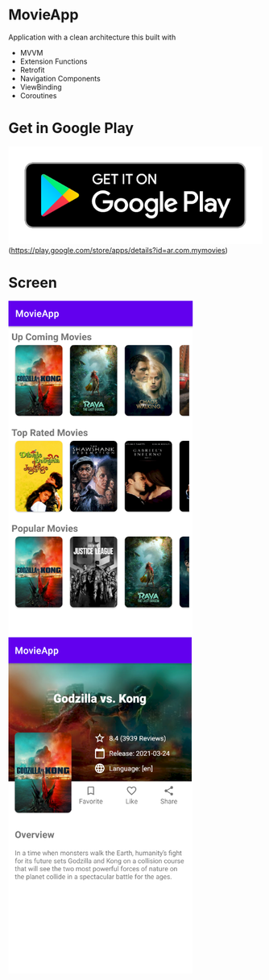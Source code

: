 # MovieApp
Application with a clean architecture this built with
 - MVVM
 - Extension Functions
 - Retrofit
 - Navigation Components
 - ViewBinding
 - Coroutines 
 
 # Get in Google Play
 
 ![Screenshot](googlePlay.png)(https://play.google.com/store/apps/details?id=ar.com.mymovies)
 
 # Screen

![Screenshot](screen.png)
![Screenshot](screen2.png)
